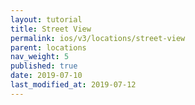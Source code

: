 ```yaml
---
layout: tutorial
title: Street View
permalink: ios/v3/locations/street-view
parent: locations
nav_weight: 5
published: true
date: 2019-07-10
last_modified_at: 2019-07-12
---
```


